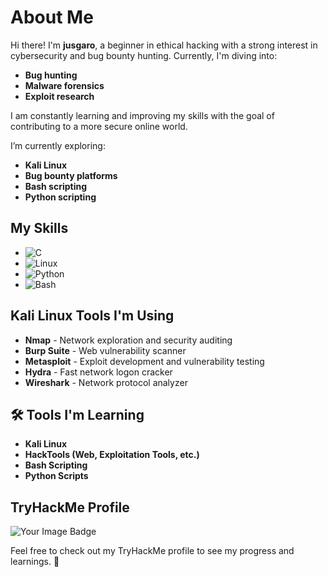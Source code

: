 # About Me

Hi there! I'm **jusgaro**, a beginner in ethical hacking with a strong interest in cybersecurity and bug bounty hunting. Currently, I'm diving into:

- **Bug hunting**
- **Malware forensics**
- **Exploit research**

I am constantly learning and improving my skills with the goal of contributing to a more secure online world.

I’m currently exploring:
- **Kali Linux**
- **Bug bounty platforms**
- **Bash scripting**
- **Python scripting**

## My Skills

- ![C](https://img.shields.io/badge/C-000000?style=flat&logo=c)  
- ![Linux](https://img.shields.io/badge/Linux-FCC624?style=flat&logo=linux&logoColor=black)  
- ![Python](https://img.shields.io/badge/Python-3776AB?style=flat&logo=python&logoColor=white)  
- ![Bash](https://img.shields.io/badge/Bash-4EAA25?style=flat&logo=gnu-bash&logoColor=white)

## Kali Linux Tools I'm Using

- **Nmap** - Network exploration and security auditing
- **Burp Suite** - Web vulnerability scanner
- **Metasploit** - Exploit development and vulnerability testing
- **Hydra** - Fast network logon cracker
- **Wireshark** - Network protocol analyzer

## 🛠️ Tools I'm Learning

- **Kali Linux**
- **HackTools (Web, Exploitation Tools, etc.)**
- **Bash Scripting**
- **Python Scripts**

## TryHackMe Profile

<img src="https://tryhackme-badges.s3.amazonaws.com/Jusgaro420.png" alt="Your Image Badge" />



Feel free to check out my TryHackMe profile to see my progress and learnings. 🚀

